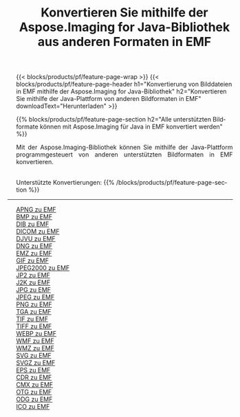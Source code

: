 ﻿---
title: Konvertieren Sie mithilfe der Aspose.Imaging for Java-Bibliothek aus anderen Formaten in EMF 
weight: 3920
url: /de/java/conversion/to/emf 
lang: de
langdirlevel: 2
locales: zh-hans,ja,it,ru,de,es,fr,nl,id,lt,pl,pt,vi,tr,ko,zh-hant,ar,hi,th,sv,cs,uk,he
description: Mit Aspose.Imaging können Sie mithilfe von Java aus anderen Formaten in EMF konvertieren
---

{{< blocks/products/pf/feature-page-wrap >}}
{{< blocks/products/pf/feature-page-header h1="Konvertierung von Bilddateien in EMF mithilfe der Aspose.Imaging for Java-Bibliothek" h2="Konvertieren Sie mithilfe der Java-Plattform von anderen Bildformaten in EMF" downloadText="Herunterladen" >}}


{{% blocks/products/pf/feature-page-section  h2="Alle unterstützten Bildformate können mit Aspose.Imaging für Java in EMF konvertiert werden" %}}
<p align=justify>Mit der Aspose.Imaging-Bibliothek können Sie mithilfe der Java-Plattform programmgesteuert von anderen unterstützten Bildformaten in EMF konvertieren.</p>
<br/>
Unterstützte Konvertierungen:
{{% /blocks/products/pf/feature-page-section %}}
<div class="container-fluid productfamilypage bg-gray">
    <div class="convertypes bg-gray agp-content section">
        <div class="container">
		<hr style="margin-left:-20px;"/>
		<div class="row other-converters">
		    <div class='col-md-2 other-converter remove-lp remove-rp'><a href="/imaging/de/java/conversion/apng-to-emf" >APNG zu EMF</a></div>
<div class='col-md-2 other-converter remove-lp remove-rp'><a href="/imaging/de/java/conversion/bmp-to-emf" >BMP zu EMF</a></div>
<div class='col-md-2 other-converter remove-lp remove-rp'><a href="/imaging/de/java/conversion/dib-to-emf" >DIB zu EMF</a></div>
<div class='col-md-2 other-converter remove-lp remove-rp'><a href="/imaging/de/java/conversion/dicom-to-emf" >DICOM zu EMF</a></div>
<div class='col-md-2 other-converter remove-lp remove-rp'><a href="/imaging/de/java/conversion/djvu-to-emf" >DJVU zu EMF</a></div>
<div class='col-md-2 other-converter remove-lp remove-rp'><a href="/imaging/de/java/conversion/dng-to-emf" >DNG zu EMF</a></div>
<div class='col-md-2 other-converter remove-lp remove-rp'><a href="/imaging/de/java/conversion/emz-to-emf" >EMZ zu EMF</a></div>
<div class='col-md-2 other-converter remove-lp remove-rp'><a href="/imaging/de/java/conversion/gif-to-emf" >GIF zu EMF</a></div>
<div class='col-md-2 other-converter remove-lp remove-rp'><a href="/imaging/de/java/conversion/jpeg2000-to-emf" >JPEG2000 zu EMF</a></div>
<div class='col-md-2 other-converter remove-lp remove-rp'><a href="/imaging/de/java/conversion/jp2-to-emf" >JP2 zu EMF</a></div>
<div class='col-md-2 other-converter remove-lp remove-rp'><a href="/imaging/de/java/conversion/j2k-to-emf" >J2K zu EMF</a></div>
<div class='col-md-2 other-converter remove-lp remove-rp'><a href="/imaging/de/java/conversion/jpg-to-emf" >JPG zu EMF</a></div>
<div class='col-md-2 other-converter remove-lp remove-rp'><a href="/imaging/de/java/conversion/jpeg-to-emf" >JPEG zu EMF</a></div>
<div class='col-md-2 other-converter remove-lp remove-rp'><a href="/imaging/de/java/conversion/png-to-emf" >PNG zu EMF</a></div>
<div class='col-md-2 other-converter remove-lp remove-rp'><a href="/imaging/de/java/conversion/tga-to-emf" >TGA zu EMF</a></div>
<div class='col-md-2 other-converter remove-lp remove-rp'><a href="/imaging/de/java/conversion/tif-to-emf" >TIF zu EMF</a></div>
<div class='col-md-2 other-converter remove-lp remove-rp'><a href="/imaging/de/java/conversion/tiff-to-emf" >TIFF zu EMF</a></div>
<div class='col-md-2 other-converter remove-lp remove-rp'><a href="/imaging/de/java/conversion/webp-to-emf" >WEBP zu EMF</a></div>
<div class='col-md-2 other-converter remove-lp remove-rp'><a href="/imaging/de/java/conversion/wmf-to-emf" >WMF zu EMF</a></div>
<div class='col-md-2 other-converter remove-lp remove-rp'><a href="/imaging/de/java/conversion/wmz-to-emf" >WMZ zu EMF</a></div>
<div class='col-md-2 other-converter remove-lp remove-rp'><a href="/imaging/de/java/conversion/svg-to-emf" >SVG zu EMF</a></div>
<div class='col-md-2 other-converter remove-lp remove-rp'><a href="/imaging/de/java/conversion/svgz-to-emf" >SVGZ zu EMF</a></div>
<div class='col-md-2 other-converter remove-lp remove-rp'><a href="/imaging/de/java/conversion/eps-to-emf" >EPS zu EMF</a></div>
<div class='col-md-2 other-converter remove-lp remove-rp'><a href="/imaging/de/java/conversion/cdr-to-emf" >CDR zu EMF</a></div>
<div class='col-md-2 other-converter remove-lp remove-rp'><a href="/imaging/de/java/conversion/cmx-to-emf" >CMX zu EMF</a></div>
<div class='col-md-2 other-converter remove-lp remove-rp'><a href="/imaging/de/java/conversion/otg-to-emf" >OTG zu EMF</a></div>
<div class='col-md-2 other-converter remove-lp remove-rp'><a href="/imaging/de/java/conversion/odg-to-emf" >ODG zu EMF</a></div>
<div class='col-md-2 other-converter remove-lp remove-rp'><a href="/imaging/de/java/conversion/ico-to-emf" >ICO zu EMF</a></div>
                </div>
        </div>
    </div>
</div>
<br/>

